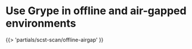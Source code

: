 # Use Grype in offline and air-gapped environments

<!-- The below partial is in the docs-tap/partials directory -->

{{> 'partials/scst-scan/offline-airgap' }}

